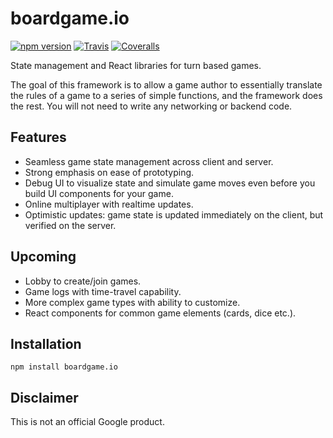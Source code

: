 # boardgame.io
[![npm version](https://badge.fury.io/js/boardgame.io.svg)](https://www.npmjs.com/package/boardgame.io)
[![Travis](https://img.shields.io/travis/google/boardgame.io/master.svg)](https://travis-ci.org/google/boardgame.io)
[![Coveralls](https://img.shields.io/coveralls/google/boardgame.io.svg)](https://coveralls.io/github/google/boardgame.io?branch=master)

State management and React libraries for turn based games.

The goal of this framework is to allow a game author to
essentially translate the rules of a game to a series of
simple functions, and the framework does the rest. You
will not need to write any networking or backend code.

## Features

* Seamless game state management across client and server.
* Strong emphasis on ease of prototyping.
* Debug UI to visualize state and simulate game moves even before you build UI components for your game.
* Online multiplayer with realtime updates.
* Optimistic updates: game state is updated immediately on the client, but verified on the server.

## Upcoming

* Lobby to create/join games.
* Game logs with time-travel capability.
* More complex game types with ability to customize.
* React components for common game elements (cards, dice etc.).

## Installation

```
npm install boardgame.io
```

## Disclaimer

This is not an official Google product.
